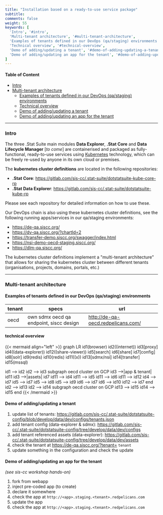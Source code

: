 ```yaml
---
title: "Installation based on a ready-to-use service package"
subtitle: 
comments: false
weight: 55
keywords: [
  'Intro', '#intro',
  'Multi-tenant architecture', '#multi-tenant-architecture',
  'Examples of tenants defined in our DevOps (qa/staging) environments', '#examples-of-tenants-defined-in-our-devops-qa-staging-environments',
  'Technical overview', '#technical-overview',
  'Demo of adding/updating a tenant', '#demo-of-adding-updating-a-tenant',
  'Demo of adding/updating an app for the tenant', '#demo-of-adding-updating-an-app-for-the-tenant',
]
---
```


#### Table of Content
- [Intro](#intro)
- [Multi-tenant architecture](#multi-tenant-architecture)
  - [Examples of tenants defined in our DevOps (qa/staging) environments](#examples-of-tenants-defined-in-our-devops-qa-staging-environments)
  - [Technical overview](#technical-overview)
  - [Demo of adding/updating a tenant](#demo-of-adding-updating-a-tenant)
  - [Demo of adding/updating an app for the tenant](#demo-of-adding-updating-an-app-for-the-tenant)

---

### Intro

The three .Stat Suite main modules **Data Explorer**, **.Stat Core** and **Data Lifecycle Manager** [*to come*] are containerised and packaged as fully-functional, ready-to-use services using [Kubernetes](https://kubernetes.io/docs/home/) technology, which can be freely re-used by anyone in its own cloud or premises.

The **kubernetes cluster definitions** are located in the following repositories:

- **.Stat Core**: https://gitlab.com/sis-cc/.stat-suite/dotstatsuite-kube-core-rp
- **.Stat Data Explorer**:  https://gitlab.com/sis-cc/.stat-suite/dotstatsuite-kube-rp

Please see each repository for detailed information on how to use these.

Our DevOps chain is also using these kubernetes cluster definitions, see the following running apps/services in our qa/staging environments:

* https://de-qa.siscc.org/
* https://dv-qa.siscc.org/?chartId=2
* https://transfer-demo.siscc.org/swagger/index.html
* https://nsi-demo-oecd-staging.siscc.org/
* https://dlm-qa.siscc.org/


The kubernetes cluster definitions implement a "multi-tenant architecture" that allows for sharing the kubernetes cluster between different tenants (organisations, projects, domains, portals, etc.)

---

### Multi-tenant architecture

#### Examples of tenants defined in our DevOps (qa/staging) environments

|tenant|specs|url|
|---|---|---|
|oecd|own sdmx oecd qa endpoint, siscc design|http://de-qa-oecd.redpelicans.com/|


#### technical overview

{{< mermaid align="left" >}}
graph LR
id1(browser)
id2((internet))
id3[proxy]
id4((data-explorer))
id12((share-viewer))
id5[search]
id6[share]
id7[config]
id8[solr]
id9(redis)
id10(redis)
id11((x))
id13[sdmx/nsi]
id14[transfer]
id15(mssql)

id1 --> id2
id2 --> id3
subgraph oecd cluster on GCP
id3 -->|app & tenant| id11
id3 -->|assets| id7
id11 --> id4
id11 --> id5
id11 --> id6
id11 --> id12
id4 --> id7
id5 --> id7
id5 --> id8
id5 --> id9
id6 --> id7
id6 --> id10
id12 --> id7
end
id2 --> id13
id2 --> id14
subgraph oecd cluster on GCP
id13 --> id15
id14 --> id15
end
{{< /mermaid >}}

#### Demo of adding/updating a tenant

1. update list of tenants: https://gitlab.com/sis-cc/.stat-suite/dotstatsuite-config/blob/develop/data/dev/configs/tenants.json
1. add tenant config (data-explorer & sdmx): https://gitlab.com/sis-cc/.stat-suite/dotstatsuite-config/tree/develop/data/dev/configs
1. add tenant referenced assets (data-explorer): https://gitlab.com/sis-cc/.stat-suite/dotstatsuite-config/tree/develop/data/dev/assets
1. check the tenant at https://de-qa.siscc.org/?tenant= `tenant`
1. update something in the configuration and check the update

#### Demo of adding/updating an app for the tenant
*(see sis-cc workshop hands-on)*

1. fork from webapp
1. inject pre-coded app (to create)
1. declare it somewhere
1. check the app at `http://<app>.staging.<tenant>.redpelicans.com`
1. update the app
1. check the app at `http://<app>.staging.<tenant>.redpelicans.com`

